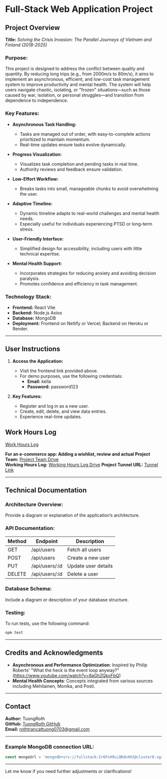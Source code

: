 
# Full-Stack Web Application Project

## Project Overview

**Title:** *Solving the Crisis Invasion: The Parallel Journeys of Vietnam and Finland (2018-2025)*

### Purpose:
This project is designed to address the conflict between quality and quantity. By reducing long trips (e.g., from 2000m/s to 80m/s), it aims to implement an asynchronous, efficient, and low-cost task management system to improve productivity and mental health. The system will help users navigate chaotic, isolating, or "frozen" situations—such as those caused by war, isolation, or personal struggles—and transition from dependence to independence.

### Key Features:

- **Asynchronous Task Handling:**
  - Tasks are managed out of order, with easy-to-complete actions prioritized to maintain momentum.
  - Real-time updates ensure tasks evolve dynamically.

- **Progress Visualization:**
  - Visualizes task completion and pending tasks in real time.
  - Authority reviews and feedback ensure validation.

- **Low-Effort Workflow:**
  - Breaks tasks into small, manageable chunks to avoid overwhelming the user.

- **Adaptive Timeline:**
  - Dynamic timeline adapts to real-world challenges and mental health needs.
  - Especially useful for individuals experiencing PTSD or long-term stress.

- **User-Friendly Interface:**
  - Simplified design for accessibility, including users with little technical expertise.

- **Mental Health Support:**
  - Incorporates strategies for reducing anxiety and avoiding decision paralysis.
  - Promotes confidence and efficiency in task management.

### Technology Stack:
- **Frontend:** React Vite
- **Backend:** Node.js Axios
- **Database:** MongoDB
- **Deployment:** Frontend on Netlify or Vercel; Backend on Heroku or Render.

---

## User Instructions

1. **Access the Application:**
   - Visit the frontend link provided above.
   - For demo purposes, use the following credentials:
     - **Email:** kella
     - **Password:** password123

2. **Key Features:**
   - Register and log in as a new user.
   - Create, edit, delete, and view data entries.
   - Experience real-time updates.


## Work Hours Log

[Work Hours Log](https://drive.google.com/file/d/1-svA1QXAkW1CNQbw-_i_grWY4c9N9Q3c/view)

**For an e-commerce app: Adding a wishlist, review and actual Project Team:** [Project Team Drive](https://drive.google.com/drive/u/0/home)  
**Working Hours Log:** [Working Hours Log Drive](https://drive.google.com/drive/u/0/home)
**Project Tunnel URL:** [Tunnel Link](https://ba0f-31-216-224-152.ngrok-free.app)

---


## Technical Documentation

### Architecture Overview:
Provide a diagram or explanation of the application’s architecture.

### API Documentation:
| Method | Endpoint           | Description               |
|--------|--------------------|---------------------------|
| GET    | /api/users         | Fetch all users           |
| POST   | /api/users         | Create a new user         |
| PUT    | /api/users/:id     | Update user details       |
| DELETE | /api/users/:id     | Delete a user             |

### Database Schema:
Include a diagram or description of your database structure.

### Testing:
To run tests, use the following command:
```bash
npm test
```

---

## Credits and Acknowledgments

- **Asynchronous and Performance Optimization**: Inspired by Philip Roberts' "What the heck is the event loop anyway?" (https://www.youtube.com/watch?v=8aGhZQkoFbQ)
- **Mental Health Concepts**: Concepts integrated from various sources including Mehilainen, Monika, and Posti.

---

## Contact

**Author:** TuongRoth  
**GitHub:** [TuongRoth GitHub](https://github.com/tuongroth/rate-appilcation)  
**Email:** rothtrancattuong0703@gmail.com


---

### Example MongoDB connection URL:
```javascript
const mongoUrl = 'mongodb+srv://fullstack:2r6FcH9cLQRdnXHJ@cluster0.xgr0xci.mongodb.net/?retryWrites=true&w=majority&appName=Cluster0';
```

---

Let me know if you need further adjustments or clarifications!
